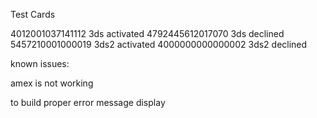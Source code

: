 Test Cards

4012001037141112 3ds activated
4792445612017070 3ds declined
5457210001000019 3ds2 activated
4000000000000002 3ds2 declined


known issues:

amex is not working

to build
proper error message display